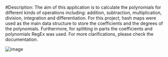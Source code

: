 #Description: 
The aim of this application is to calculate the polynomials for different kinds of operations including: addition, subtraction, multiplication, division, integration and differentiation. 
For this project, hash maps were used as the main data structure to store the coefficients and the degrees of the polynomials. Furthermore, for splitting in parts the coefficients and polynomials RegEx was used.
For more clarifications, please check the documentation.


![image](https://github.com/user-attachments/assets/17d1dee3-d630-4f06-8efe-4ff9ee6421f3)
